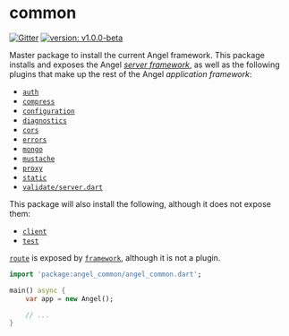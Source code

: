 # common
[![Gitter](https://img.shields.io/gitter/room/nwjs/nw.js.svg)](https://gitter.im/angel_dart/discussion)
[![version: v1.0.0-beta](https://img.shields.io/badge/pub-v1.0.0--beta-blue.svg)](https://pub.dartlang.org/packages/angel_common)

Master package to install the current Angel framework. This package installs and
exposes the Angel [*server framework*](https://github.com/angel-dart/framework), as well as the following plugins that
make up the rest of the Angel *application framework*:

* [`auth`](https://github.com/angel-dart/auth)
* [`compress`](https://github.com/angel-dart/compress)
* [`configuration`](https://github.com/angel-dart/configuration)
* [`diagnostics`](https://github.com/angel-dart/cors)
* [`cors`](https://github.com/angel-dart/cors)
* [`errors`](https://github.com/angel-dart/errors)
* [`mongo`](https://github.com/angel-dart/mongo)
* [`mustache`](https://github.com/angel-dart/mustache)
* [`proxy`](https://github.com/angel-dart/proxy)
* [`static`](https://github.com/angel-dart/static)
* [`validate/server.dart`](https://github.com/angel-dart/validate)

This package will also install the following, although it does not expose them:

* [`client`](https://github.com/angel-dart/client)
* [`test`](https://github.com/angel-dart/test)

[`route`](https://github.com/angel-dart/route) is exposed by
[`framework`](https://github.com/angel-dart/framework),
although it is not a plugin.

```dart
import 'package:angel_common/angel_common.dart';

main() async {
    var app = new Angel();

    // ...
}
```

